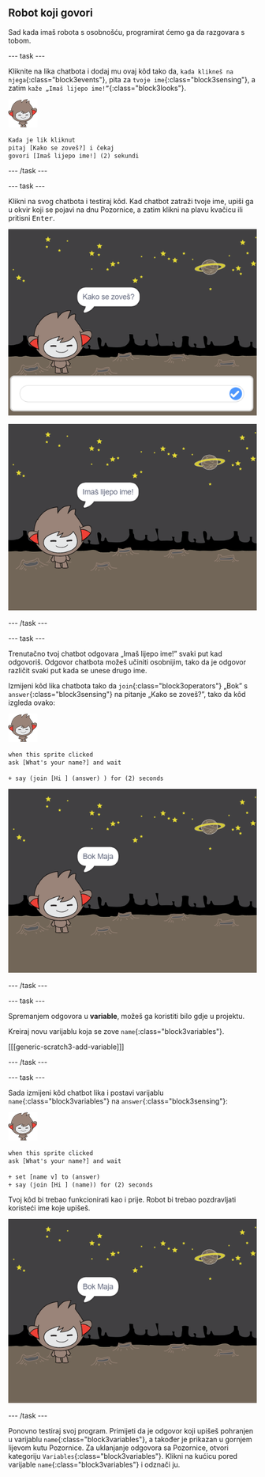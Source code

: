 ## Robot koji govori

Sad kada imaš robota s osobnošću, programirat ćemo ga da razgovara s tobom.

\--- task \---

Kliknite na lika chatbota i dodaj mu ovaj kôd tako da, `kada klikneš na njega`{:class="block3events"}, pita za `tvoje ime`{:class="block3sensing"}, a zatim `kaže „Imaš lijepo ime!”`{:class="block3looks"}.

![nano lik](images/nano-sprite.png)

```blocks3
Kada je lik kliknut
pitaj [Kako se zoveš?] i čekaj
govori [Imaš lijepo ime!] (2) sekundi
```

\--- /task \---

\--- task \---

Klikni na svog chatbota i testiraj kôd. Kad chatbot zatraži tvoje ime, upiši ga u okvir koji se pojavi na dnu Pozornice, a zatim klikni na plavu kvačicu ili pritisni <kbd>Enter</kbd>.

![Testing a ChatBot response](images/chatbot-ask-test1.png)

![Testing a ChatBot response](images/chatbot-ask-test2.png)

\--- /task \---

\--- task \---

Trenutačno tvoj chatbot odgovara „Imaš lijepo ime!” svaki put kad odgovoriš. Odgovor chatbota možeš učiniti osobnijim, tako da je odgovor različit svaki put kada se unese drugo ime.

Izmijeni kôd lika chatbota tako da `join`{:class="block3operators"} „Bok” s `answer`{:class="block3sensing"} na pitanje „Kako se zoveš?”, tako da kôd izgleda ovako:

![nano sprite](images/nano-sprite.png)

```blocks3
when this sprite clicked
ask [What's your name?] and wait

+ say (join [Hi ] (answer) ) for (2) seconds
```

![Testing a personalised reply](images/chatbot-answer-test.png)

\--- /task \---

\--- task \---

Spremanjem odgovora u **variable**, možeš ga koristiti bilo gdje u projektu.

Kreiraj novu varijablu koja se zove `name`{:class="block3variables"}.

[[[generic-scratch3-add-variable]]]

\--- /task \---

\--- task \---

Sada izmijeni kôd chatbot lika i postavi varijablu `name`{:class="block3variables"} na `answer`{:class="block3sensing"}:

![nano sprite](images/nano-sprite.png)

```blocks3
when this sprite clicked
ask [What's your name?] and wait

+ set [name v] to (answer)
+ say (join [Hi ] (name)) for (2) seconds
```

Tvoj kôd bi trebao funkcionirati kao i prije. Robot bi trebao pozdravljati koristeći ime koje upišeš.

![Testing a personalised reply](images/chatbot-answer-test.png)

\--- /task \---

Ponovno testiraj svoj program. Primijeti da je odgovor koji upišeš pohranjen u varijablu `name`{:class="block3variables"}, a također je prikazan u gornjem lijevom kutu Pozornice. Za uklanjanje odgovora sa Pozornice, otvori kategoriju `Variables`{:class="block3variables"}. Klikni na kućicu pored varijable `name`{:class="block3variables"} i odznači ju.